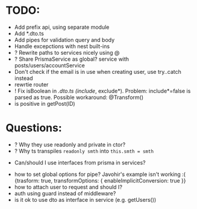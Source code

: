 # TODO:
* Add prefix api, using separate module
* Add *.dto.ts
* Add pipes for validation query and body 
* Handle excepctions with nest built-ins
* ? Rewrite paths to services nicely using @
* ? Share PrismaService as global? service with posts/users/accountService
* Don't check if the email is in use when creating user, use try..catch instead
* rewrtie router
* ! Fix isBoolean in *.dto.ts (include*, exclude*). Problem: include*=false is parsed as true. Possible workaround: @Transform()
* is positive in getPost(ID)

# Questions:
<!-- * Do I need to preserve migrations from older project? -->
* ? Why they use readonly and private in ctor?
* ? Why ts transpiles `readonly smth` into `this.smth = smth`
<!-- * Where is it best to define readingSpeed -->
<!-- * Structure for users and account service and routes -->
* Can/should I use interfaces from prisma in services?
<!-- * DTO for query params? or just interface? -->
* how to set global options for pipe? Javohir's example isn't working :(
   {trasform: true, transformOptions: { enableImplicitConversion: true }}
* how to attach user to request and should I?
* auth using guard instead of middleware?
* is it ok to use dto as interface in service (e.g. getUsers())

